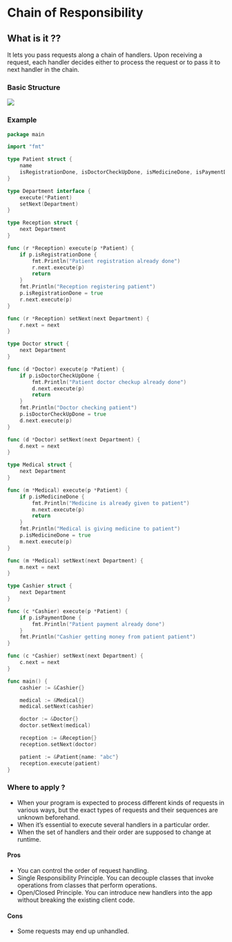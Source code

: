 # Chain of Responsibility

## What is it ??

It lets you pass requests along a chain of handlers. 
Upon receiving a request, each handler decides either to process the request or to pass it to next handler in the chain.

### Basic Structure

<image src="https://github.com/aditya109/software-engineering-interview-rampup/blob/main/2-system-design-and-rest/2-design-patterns/assets/chain-of-responsibility-pattern.png?raw=true"/>


### Example

```go
package main

import "fmt"

type Patient struct {
	name                                                                   string
	isRegistrationDone, isDoctorCheckUpDone, isMedicineDone, isPaymentDone bool
}

type Department interface {
	execute(*Patient)
	setNext(Department)
}

type Reception struct {
	next Department
}

func (r *Reception) execute(p *Patient) {
	if p.isRegistrationDone {
		fmt.Println("Patient registration already done")
		r.next.execute(p)
		return
	}
	fmt.Println("Reception registering patient")
	p.isRegistrationDone = true
	r.next.execute(p)
}

func (r *Reception) setNext(next Department) {
	r.next = next
}

type Doctor struct {
	next Department
}

func (d *Doctor) execute(p *Patient) {
	if p.isDoctorCheckUpDone {
		fmt.Println("Patient doctor checkup already done")
		d.next.execute(p)
		return
	}
	fmt.Println("Doctor checking patient")
	p.isDoctorCheckUpDone = true
	d.next.execute(p)
}

func (d *Doctor) setNext(next Department) {
	d.next = next
}

type Medical struct {
	next Department
}

func (m *Medical) execute(p *Patient) {
	if p.isMedicineDone {
		fmt.Println("Medicine is already given to patient")
		m.next.execute(p)
		return
	}
	fmt.Println("Medical is giving medicine to patient")
	p.isMedicineDone = true
	m.next.execute(p)
}

func (m *Medical) setNext(next Department) {
	m.next = next
}

type Cashier struct {
	next Department
}

func (c *Cashier) execute(p *Patient) {
	if p.isPaymentDone {
		fmt.Println("Patient payment already done")
	}
	fmt.Println("Cashier getting money from patient patient")
}

func (c *Cashier) setNext(next Department) {
	c.next = next
}

func main() {
	cashier := &Cashier{}

	medical := &Medical{}
	medical.setNext(cashier)

	doctor := &Doctor{}
	doctor.setNext(medical)

	reception := &Reception{}
	reception.setNext(doctor)

	patient := &Patient{name: "abc"}
	reception.execute(patient)
}

```

### Where to apply ?

- When your program is expected to process different kinds of requests in various ways, but the exact types of requests and their sequences are unknown beforehand.
- When it’s essential to execute several handlers in a particular order.
- When the set of handlers and their order are supposed to change at runtime.

#### Pros

- You can control the order of request handling.
- Single Responsibility Principle. You can decouple classes that invoke operations from classes that perform operations.
- Open/Closed Principle. You can introduce new handlers into the app without breaking the existing client code.

#### Cons
- Some requests may end up unhandled.
